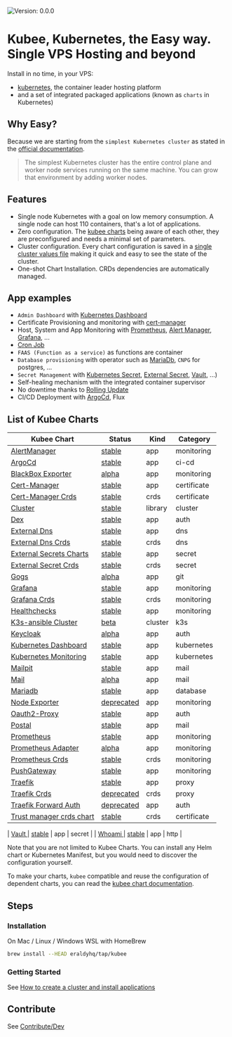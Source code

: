 

[//]: # (README.md generated by gotmpl. DO NOT EDIT.)

![Version: 0.0.0](https://img.shields.io/badge/Version-0.0.0-informational?style=flat-square)

# Kubee, Kubernetes, the Easy way. Single VPS Hosting and beyond

Install in no time, in your VPS:
* [kubernetes](https://github.com/kubernetes/kubernetes), the container leader hosting platform
* and a set of integrated packaged applications (known as `charts` in Kubernetes)

## Why Easy?

Because we are starting from the `simplest Kubernetes cluster` as stated in the [official documentation](https://kubernetes.io/docs/setup/production-environment/#production-control-plane).

> The simplest Kubernetes cluster has the entire control plane
> and worker node services running on the same machine.
> You can grow that environment by adding worker nodes.

## Features

* Single node Kubernetes with a goal on low memory consumption. A single node can host 110 containers, that's a lot of applications.
* Zero configuration. The [kubee charts](https://github.com/EraldyHq/kubee/blob/main/docs/site/kubee-helmet-chart.md) being aware of each other, they are preconfigured and needs a minimal set of parameters.
* Cluster configuration. Every chart configuration is saved in a [single cluster values file](https://github.com/EraldyHq/kubee/blob/main/docs/site/cluster-values.md)
 making it quick and easy to see the state of the cluster.
* One-shot Chart Installation. CRDs dependencies are automatically managed.

## App examples

* `Admin Dashboard` with [Kubernetes Dashboard](./charts/kubernetes-dashboard)
* Certificate Provisioning and monitoring with [cert-manager](./charts/cert-manager/README.md)
* Host, System and App Monitoring with [Prometheus](charts/prometheus), [Alert Manager](charts/alertmanager), [Grafana](charts/grafana/README.md), ...
* [Cron Job](https://kubernetes.io/docs/tasks/job/automated-tasks-with-cron-jobs/)
* `FAAS (Function as a service)` as functions are container
* `Database provisioning` with operator such as [MariaDb](charts/mariadb/README.md), `CNPG` for postgres, ...
* `Secret Management` with [Kubernetes Secret](https://kubernetes.io/docs/tasks/configmap-secret/), [External Secret](charts/external-secrets/README.md), [Vault](charts/vault/README.md), ...)
* Self-healing mechanism with the integrated container supervisor
* No downtime thanks to [Rolling Update](https://kubernetes.io/docs/tutorials/kubernetes-basics/update/update-intro/)
* CI/CD Deployment with [ArgoCd](charts/argocd/README.md), Flux

## List of Kubee Charts

| Kubee Chart | Status  | Kind | Category |
|-----------|---------|------|----------|
| [AlertManager ](https://github.com/EraldyHq/kubee/blob/main/charts/alertmanager/README.md) | [stable](https://github.com/EraldyHq/kubee/blob/main/docs/site/kubee-helmet-chart.md#status) | app | monitoring  |
| [ArgoCd ](https://github.com/EraldyHq/kubee/blob/main/charts/argocd/README.md) | [stable](https://github.com/EraldyHq/kubee/blob/main/docs/site/kubee-helmet-chart.md#status) | app | ci-cd  |
| [BlackBox Exporter ](https://github.com/EraldyHq/kubee/blob/main/charts/blackbox-exporter/README.md) | [alpha](https://github.com/EraldyHq/kubee/blob/main/docs/site/kubee-helmet-chart.md#status) | app | monitoring  |
| [Cert-Manager ](https://github.com/EraldyHq/kubee/blob/main/charts/cert-manager/README.md) | [stable](https://github.com/EraldyHq/kubee/blob/main/docs/site/kubee-helmet-chart.md#status) | app | certificate  |
| [Cert-Manager Crds ](https://github.com/EraldyHq/kubee/blob/main/charts/cert-manager-crds/README.md) | [stable](https://github.com/EraldyHq/kubee/blob/main/docs/site/kubee-helmet-chart.md#status) | crds | certificate  |
| [Cluster ](https://github.com/EraldyHq/kubee/blob/main/charts/cluster/README.md) | [stable](https://github.com/EraldyHq/kubee/blob/main/docs/site/kubee-helmet-chart.md#status) | library | cluster  |
| [Dex ](https://github.com/EraldyHq/kubee/blob/main/charts/dex/README.md) | [stable](https://github.com/EraldyHq/kubee/blob/main/docs/site/kubee-helmet-chart.md#status) | app | auth  |
| [External Dns ](https://github.com/EraldyHq/kubee/blob/main/charts/external-dns/README.md) | [stable](https://github.com/EraldyHq/kubee/blob/main/docs/site/kubee-helmet-chart.md#status) | app | dns  |
| [External Dns Crds ](https://github.com/EraldyHq/kubee/blob/main/charts/external-dns-crds/README.md) | [stable](https://github.com/EraldyHq/kubee/blob/main/docs/site/kubee-helmet-chart.md#status) | crds | dns  |
| [External Secrets Charts](https://github.com/EraldyHq/kubee/blob/main/charts/external-secrets/README.md) | [stable](https://github.com/EraldyHq/kubee/blob/main/docs/site/kubee-helmet-chart.md#status) | app | secret  |
| [External Secret Crds ](https://github.com/EraldyHq/kubee/blob/main/charts/external-secrets-crds/README.md) | [stable](https://github.com/EraldyHq/kubee/blob/main/docs/site/kubee-helmet-chart.md#status) | crds | secret  |
| [Gogs ](https://github.com/EraldyHq/kubee/blob/main/charts/gogs/README.md) | [alpha](https://github.com/EraldyHq/kubee/blob/main/docs/site/kubee-helmet-chart.md#status) | app | git  |
| [Grafana ](https://github.com/EraldyHq/kubee/blob/main/charts/grafana/README.md) | [stable](https://github.com/EraldyHq/kubee/blob/main/docs/site/kubee-helmet-chart.md#status) | app | monitoring  |
| [Grafana Crds ](https://github.com/EraldyHq/kubee/blob/main/charts/grafana-crds/README.md) | [stable](https://github.com/EraldyHq/kubee/blob/main/docs/site/kubee-helmet-chart.md#status) | crds | monitoring  |
| [Healthchecks ](https://github.com/EraldyHq/kubee/blob/main/charts/healthchecks/README.md) | [stable](https://github.com/EraldyHq/kubee/blob/main/docs/site/kubee-helmet-chart.md#status) | app | monitoring  |
| [K3s-ansible Cluster ](https://github.com/EraldyHq/kubee/blob/main/charts/k3s-ansible/README.md) | [beta](https://github.com/EraldyHq/kubee/blob/main/docs/site/kubee-helmet-chart.md#status) | cluster | k3s  |
| [Keycloak ](https://github.com/EraldyHq/kubee/blob/main/charts/keycloak/README.md) | [alpha](https://github.com/EraldyHq/kubee/blob/main/docs/site/kubee-helmet-chart.md#status) | app | auth  |
| [Kubernetes Dashboard ](https://github.com/EraldyHq/kubee/blob/main/charts/kubernetes-dashboard/README.md) | [stable](https://github.com/EraldyHq/kubee/blob/main/docs/site/kubee-helmet-chart.md#status) | app | kubernetes  |
| [Kubernetes Monitoring ](https://github.com/EraldyHq/kubee/blob/main/charts/kubernetes-monitoring/README.md) | [stable](https://github.com/EraldyHq/kubee/blob/main/docs/site/kubee-helmet-chart.md#status) | app | kubernetes  |
| [Mailpit ](https://github.com/EraldyHq/kubee/blob/main/charts/mailpit/README.md) | [stable](https://github.com/EraldyHq/kubee/blob/main/docs/site/kubee-helmet-chart.md#status) | app | mail  |
| [Mail ](https://github.com/EraldyHq/kubee/blob/main/charts/mailu/README.md) | [alpha](https://github.com/EraldyHq/kubee/blob/main/docs/site/kubee-helmet-chart.md#status) | app | mail  |
| [Mariadb ](https://github.com/EraldyHq/kubee/blob/main/charts/mariadb/README.md) | [stable](https://github.com/EraldyHq/kubee/blob/main/docs/site/kubee-helmet-chart.md#status) | app | database  |
| [Node Exporter ](https://github.com/EraldyHq/kubee/blob/main/charts/node-exporter/README.md) | [deprecated](https://github.com/EraldyHq/kubee/blob/main/docs/site/kubee-helmet-chart.md#status) | app | monitoring  |
| [Oauth2-Proxy ](https://github.com/EraldyHq/kubee/blob/main/charts/oauth2-proxy/README.md) | [stable](https://github.com/EraldyHq/kubee/blob/main/docs/site/kubee-helmet-chart.md#status) | app | auth  |
| [Postal ](https://github.com/EraldyHq/kubee/blob/main/charts/postal/README.md) | [stable](https://github.com/EraldyHq/kubee/blob/main/docs/site/kubee-helmet-chart.md#status) | app | mail  |
| [Prometheus ](https://github.com/EraldyHq/kubee/blob/main/charts/prometheus/README.md) | [stable](https://github.com/EraldyHq/kubee/blob/main/docs/site/kubee-helmet-chart.md#status) | app | monitoring  |
| [Prometheus Adapter ](https://github.com/EraldyHq/kubee/blob/main/charts/prometheus-adapter/README.md) | [alpha](https://github.com/EraldyHq/kubee/blob/main/docs/site/kubee-helmet-chart.md#status) | app | monitoring  |
| [Prometheus Crds ](https://github.com/EraldyHq/kubee/blob/main/charts/prometheus-crds/README.md) | [stable](https://github.com/EraldyHq/kubee/blob/main/docs/site/kubee-helmet-chart.md#status) | crds | monitoring  |
| [PushGateway ](https://github.com/EraldyHq/kubee/blob/main/charts/pushgateway/README.md) | [stable](https://github.com/EraldyHq/kubee/blob/main/docs/site/kubee-helmet-chart.md#status) | app | monitoring  |
| [Traefik ](https://github.com/EraldyHq/kubee/blob/main/charts/traefik/README.md) | [stable](https://github.com/EraldyHq/kubee/blob/main/docs/site/kubee-helmet-chart.md#status) | app | proxy  |
| [Traefik Crds ](https://github.com/EraldyHq/kubee/blob/main/charts/traefik-crds/README.md) | [deprecated](https://github.com/EraldyHq/kubee/blob/main/docs/site/kubee-helmet-chart.md#status) | crds | proxy  |
| [Traefik Forward Auth ](https://github.com/EraldyHq/kubee/blob/main/charts/traefik-forward-auth/README.md) | [deprecated](https://github.com/EraldyHq/kubee/blob/main/docs/site/kubee-helmet-chart.md#status) | app | auth  |
| [Trust manager crds chart](https://github.com/EraldyHq/kubee/blob/main/charts/trust-manager-crds/README.md) | [stable](https://github.com/EraldyHq/kubee/blob/main/docs/site/kubee-helmet-chart.md#status) | crds | certificate  |

| [Vault ](https://github.com/EraldyHq/kubee/blob/main/charts/vault/README.md) | [stable](https://github.com/EraldyHq/kubee/blob/main/docs/site/kubee-helmet-chart.md#status) | app | secret  |
| [Whoami ](https://github.com/EraldyHq/kubee/blob/main/charts/whoami/README.md) | [stable](https://github.com/EraldyHq/kubee/blob/main/docs/site/kubee-helmet-chart.md#status) | app | http  |

Note that you are not limited to Kubee Charts.
You can install any Helm chart or Kubernetes Manifest, but you would need to discover the configuration yourself.

To make your charts, `kubee`  compatible and reuse the configuration of dependent charts,
you can read the [kubee chart documentation](https://github.com/EraldyHq/kubee/blob/main/docs/site/kubee-helmet-chart.md).

## Steps

### Installation

On Mac / Linux / Windows WSL with HomeBrew

```bash
brew install --HEAD eraldyhq/tap/kubee
```

### Getting Started

See [How to create a cluster and install applications](docs/site/cluster-creation.md)

## Contribute

See [Contribute/Dev](contrib/contribute.md)
